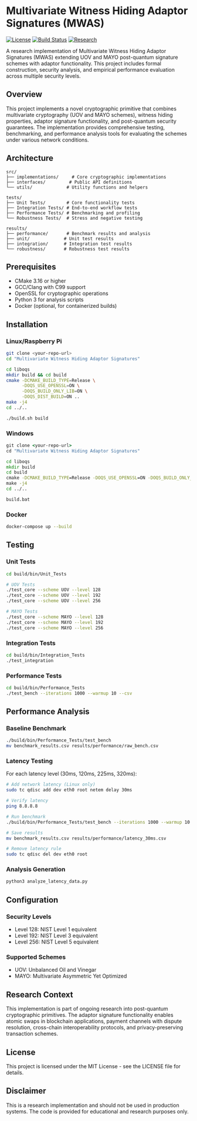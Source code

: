 # Multivariate Witness Hiding Adaptor Signatures (MWAS)

[![License](https://img.shields.io/badge/license-MIT-blue.svg)](LICENSE)
[![Build Status](https://img.shields.io/badge/build-passing-brightgreen.svg)](build.bat)
[![Research](https://img.shields.io/badge/type-research-orange.svg)](README.md)

A research implementation of Multivariate Witness Hiding Adaptor Signatures (MWAS) extending UOV and MAYO post-quantum signature schemes with adaptor functionality. This project includes formal construction, security analysis, and empirical performance evaluation across multiple security levels.

## Overview

This project implements a novel cryptographic primitive that combines multivariate cryptography (UOV and MAYO schemes), witness hiding properties, adaptor signature functionality, and post-quantum security guarantees. The implementation provides comprehensive testing, benchmarking, and performance analysis tools for evaluating the schemes under various network conditions.

## Architecture

```
src/
├── implementations/     # Core cryptographic implementations
├── interfaces/         # Public API definitions
└── utils/             # Utility functions and helpers

tests/
├── Unit Tests/        # Core functionality tests
├── Integration Tests/ # End-to-end workflow tests
├── Performance Tests/ # Benchmarking and profiling
└── Robustness Tests/  # Stress and negative testing

results/
├── performance/       # Benchmark results and analysis
├── unit/             # Unit test results
├── integration/      # Integration test results
└── robustness/       # Robustness test results
```

## Prerequisites

- CMake 3.16 or higher
- GCC/Clang with C99 support
- OpenSSL for cryptographic operations
- Python 3 for analysis scripts
- Docker (optional, for containerized builds)

## Installation

### Linux/Raspberry Pi

```bash
git clone <your-repo-url>
cd "Multivariate Witness Hiding Adaptor Signatures"

cd liboqs
mkdir build && cd build
cmake -DCMAKE_BUILD_TYPE=Release \
      -DOQS_USE_OPENSSL=ON \
      -DOQS_BUILD_ONLY_LIB=ON \
      -DOQS_DIST_BUILD=ON ..
make -j4
cd ../..

./build.sh build
```

### Windows

```cmd
git clone <your-repo-url>
cd "Multivariate Witness Hiding Adaptor Signatures"

cd liboqs
mkdir build
cd build
cmake -DCMAKE_BUILD_TYPE=Release -DOQS_USE_OPENSSL=ON -DOQS_BUILD_ONLY_LIB=ON -DOQS_DIST_BUILD=ON ..
make -j4
cd ../..

build.bat
```

### Docker

```bash
docker-compose up --build
```

## Testing

### Unit Tests

```bash
cd build/bin/Unit_Tests

# UOV Tests
./test_core --scheme UOV --level 128
./test_core --scheme UOV --level 192
./test_core --scheme UOV --level 256

# MAYO Tests
./test_core --scheme MAYO --level 128
./test_core --scheme MAYO --level 192
./test_core --scheme MAYO --level 256
```

### Integration Tests

```bash
cd build/bin/Integration_Tests
./test_integration
```

### Performance Tests

```bash
cd build/bin/Performance_Tests
./test_bench --iterations 1000 --warmup 10 --csv
```

## Performance Analysis

### Baseline Benchmark

```bash
./build/bin/Performance_Tests/test_bench
mv benchmark_results.csv results/performance/raw_bench.csv
```

### Latency Testing

For each latency level (30ms, 120ms, 225ms, 320ms):

```bash
# Add network latency (Linux only)
sudo tc qdisc add dev eth0 root netem delay 30ms

# Verify latency
ping 8.8.8.8

# Run benchmark
./build/bin/Performance_Tests/test_bench --iterations 1000 --warmup 10 --csv

# Save results
mv benchmark_results.csv results/performance/latency_30ms.csv

# Remove latency rule
sudo tc qdisc del dev eth0 root
```

### Analysis Generation

```bash
python3 analyze_latency_data.py
```

## Configuration

### Security Levels

- Level 128: NIST Level 1 equivalent
- Level 192: NIST Level 3 equivalent  
- Level 256: NIST Level 5 equivalent

### Supported Schemes

- UOV: Unbalanced Oil and Vinegar
- MAYO: Multivariate Asymmetric Yet Optimized

## Research Context

This implementation is part of ongoing research into post-quantum cryptographic primitives. The adaptor signature functionality enables atomic swaps in blockchain applications, payment channels with dispute resolution, cross-chain interoperability protocols, and privacy-preserving transaction schemes.


## License

This project is licensed under the MIT License - see the LICENSE file for details.

## Disclaimer

This is a research implementation and should not be used in production systems. The code is provided for educational and research purposes only.
